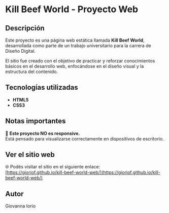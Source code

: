 # Kill Beef World - Proyecto Web

## Descripción
Este proyecto es una página web estática llamada **Kill Beef World**, desarrollada como parte de un trabajo universitario para la carrera de Diseño Digital.

El sitio fue creado con el objetivo de practicar y reforzar conocimientos básicos en el desarrollo web, enfocándose en el diseño visual y la estructura del contenido.

## Tecnologías utilizadas
- **HTML5**  
- **CSS3**

## Notas importantes
🚫 **Este proyecto NO es responsive.**  
Está pensado para visualizarse correctamente en dispositivos de escritorio.

## Ver el sitio web
🌐 Podés visitar el sitio en el siguiente enlace:  
[https://gioriof.github.io/kill-beef-world-web/](https://gioriof.github.io/kill-beef-world-web/)

## Autor
Giovanna Iorio

